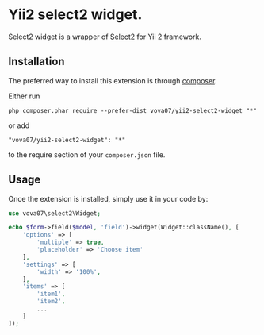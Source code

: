 Yii2 select2 widget.
===================
Select2 widget is a wrapper of [Select2](http://ivaynberg.github.io/select2/) for Yii 2 framework.

Installation
------------

The preferred way to install this extension is through [composer](http://getcomposer.org/download/).

Either run

```
php composer.phar require --prefer-dist vova07/yii2-select2-widget "*"
```

or add

```
"vova07/yii2-select2-widget": "*"
```

to the require section of your `composer.json` file.

Usage
-----

Once the extension is installed, simply use it in your code by:

```php
use vova07\select2\Widget;

echo $form->field($model, 'field')->widget(Widget::className(), [
    'options' => [
        'multiple' => true,
        'placeholder' => 'Choose item'
    ],
    'settings' => [
        'width' => '100%',
    ],
    'items' => [
        'item1',
        'item2',
        ...
    ]
]);
```
